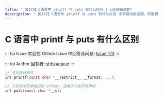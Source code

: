```yaml
---
title: "【Q172】C语言中 printf 与 puts 有什么区别 | c高频面试题"
description: "【Q172】C语言中 printf 与 puts 有什么区别 字节跳动面试题、阿里腾讯面试题、美团小米面试题。"
---
```


# C 语言中 printf 与 puts 有什么区别

::: tip Issue
欢迎在 Gtihub Issue 中回答此问题: [Issue 173](https://github.com/shfshanyue/Daily-Question/issues/173)
:::

::: tip Author
回答者: [shfshanyue](https://github.com/shfshanyue)
:::

```c
// 支持各种格式
int printf(const char *__restrict__ __format, ...);

// 只支持字符串输出到 stdout，适用于只有字符串时
int puts(const char *__s);
```

